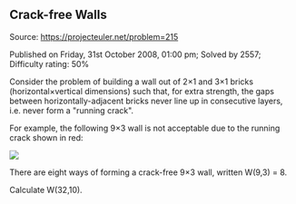 Crack-free Walls
----------------

Source: https://projecteuler.net/problem=215

Published on Friday, 31st October 2008, 01:00 pm; Solved by 2557;
Difficulty rating: 50%

Consider the problem of building a wall out of 2×1 and 3×1 bricks
(horizontal×vertical dimensions) such that, for extra strength, the gaps
between horizontally-adjacent bricks never line up in consecutive
layers, i.e. never form a "running crack".

For example, the following 9×3 wall is not acceptable due to the running
crack shown in red:

![](project/images/p215_crackfree.gif)

There are eight ways of forming a crack-free 9×3 wall, written W(9,3) =
8.

Calculate W(32,10).
